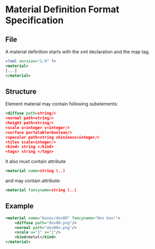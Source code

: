 # Material Definition Format Specification
## File
A material definition starts with the xml declaration and the map tag. 
```xml
<?xml version="1.0" ?>
<material>
[...]
</material>
```
## Structure
Element material may contain following subelements:
```xml 
<diffuse path=string/>
<normal path=string/>
<height path=string/>
<scale u=integer v=integer/>
<surface portalable=boolean/>
<specular path=string shininess=integer/>
<tiles scale=integer/>
<kind> string </kind>
<tags> string </tags>
```
It also must contain attribute
```xml
<material name=string (..)
```
and may contain attribute:
```xml
<material fancyname=string (..)
```
## Example
```xml
<material name="boxes/dev00" fancyname="Dev box!">
	<diffuse path="dev00.png"/>
	<normal path="dev00n.png"/>
	<scale u="1" v="1"/>
	<kind>metal</kind>
</material>
```
